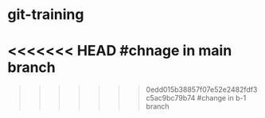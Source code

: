 # git-training
<<<<<<< HEAD
#chnage in main branch
=======
>>>>>>> 0edd015b38857f07e52e2482fdf3c5ac9bc79b74
#change in b-1 branch

